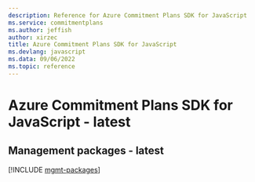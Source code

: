 ```yaml
---
description: Reference for Azure Commitment Plans SDK for JavaScript
ms.service: commitmentplans
ms.author: jeffish
author: xirzec
title: Azure Commitment Plans SDK for JavaScript
ms.devlang: javascript
ms.data: 09/06/2022
ms.topic: reference
---
```

# Azure Commitment Plans SDK for JavaScript - latest

## Management packages - latest
[!INCLUDE [mgmt-packages](commitment-plans-mgmt-index.md)]